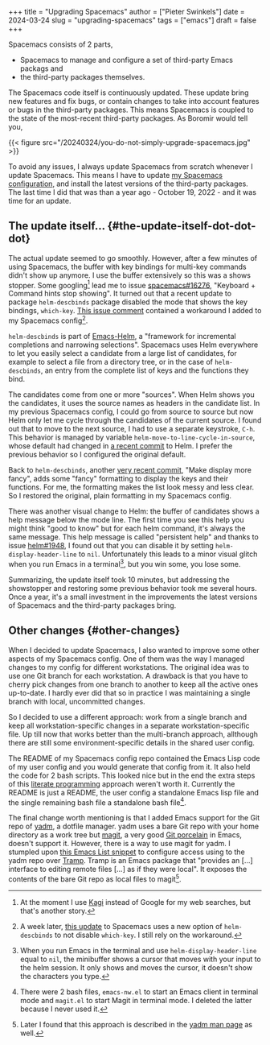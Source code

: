 +++
title = "Upgrading Spacemacs"
author = ["Pieter Swinkels"]
date = 2024-03-24
slug = "upgrading-spacemacs"
tags = ["emacs"]
draft = false
+++

Spacemacs consists of 2 parts,

-   Spacemacs to manage and configure a set of third-party Emacs packags and
-   the third-party packages themselves.

The Spacemacs code itself is continuously updated. These update bring new
features and fix bugs, or contain changes to take into account features or bugs
in the third-party packages. This means Spacemacs is coupled to the state of the
most-recent third-party packages. As Boromir would tell you,

{{< figure src="/20240324/you-do-not-simply-upgrade-spacemacs.jpg" >}}

To avoid any issues, I always update Spacemacs from scratch whenever I update
Spacemacs. This means I have to update [my Spacemacs configuration](https://github.com/swinkels/spacemacs-config), and install
the latest versions of the third-party packages. The last time I did that was
than a year ago - October 19, 2022 - and it was time for an update.


## The update itself... {#the-update-itself-dot-dot-dot}

The actual update seemed to go smoothly. However, after a few minutes of using
Spacemacs, the buffer with key bindings for multi-key commands didn't show up
anymore. I use the buffer extensively so this was a shows stopper. Some
googling[^fn:1] lead me to issue [spacemacs#16276](https://github.com/syl20bnr/spacemacs/issues/16276#issuecomment-1939865121), "Keyboard + Command hints stop
showing". It turned out that a recent update to package `helm-descbinds` package
disabled the mode that shows the key bindings, `which-key`. [This issue comment](https://github.com/syl20bnr/spacemacs/issues/16276#issuecomment-1939865121)
contained a workaround I added to my Spacemacs config[^fn:2].

`helm-descbinds` is part of [Emacs-Helm](https://github.com/emacs-helm/helm), a "framework for incremental completions
and narrowing selections". Spacemacs uses Helm everywhere to let you easily
select a candidate from a large list of candidates, for example to select a file
from a directory tree, or in the case of `helm-descbinds`, an entry from the
complete list of keys and the functions they bind.

The candidates come from one or more "sources". When Helm shows you the
candidates, it uses the source names as headers in the candidate list. In my
previous Spacemacs config, I could go from source to source but now Helm only
let me cycle through the candidates of the current source. I found out that to
move to the next source, I had to use a separate keystroke, `C-h`. This behavior
is managed by variable `helm-move-to-line-cycle-in-source`, whose default had
changed in [a recent commit](https://github.com/emacs-helm/helm/commit/a4380caef3a9e4b1e8d11458852ab67ba9b4cf58) to Helm. I prefer the previous behavior so I
configured the original default.

Back to `helm-descbinds`, another [very recent commit](https://github.com/emacs-helm/helm-descbinds/commit/889145babe3319418a699fffbf242d4f52414c5a), "Make display more fancy",
adds some "fancy" formatting to display the keys and their functions. For me,
the formatting makes the list look messy and less clear. So I restored the
original, plain formatting in my Spacemacs config.

There was another visual change to Helm: the buffer of candidates shows a help
message below the mode line. The first time you see this help you might think
"good to know" but for each helm command, it's always the same message. This
help message is called "persistent help" and thanks to issue [helm#1948](https://github.com/emacs-helm/helm/issues/1948), I found
out that you can disable it by setting `helm-display-header-line` to `nil`.
Unfortunately this leads to a minor visual glitch when you run Emacs in a
terminal[^fn:3], but you win some, you lose some.

Summarizing, the update itself took 10 minutes, but addressing the showstopper
and restoring some previous behavior took me several hours. Once a year, it's a
small investment in the improvements the latest versions of Spacemacs and the
third-party packages bring.


## Other changes {#other-changes}

When I decided to update Spacemacs, I also wanted to improve some other aspects
of my Spacemacs config. One of them was the way I managed changes to my config
for different workstations. The original idea was to use one Git branch for each
workstation. A drawback is that you have to cherry pick changes from one branch
to another to keep all the active ones up-to-date. I hardly ever did that so in
practice I was maintaining a single branch with local, uncommitted changes.

So I decided to use a different approach: work from a single branch and keep all
workstation-specific changes in a separate workstation-specific file. Up till
now that works better than the multi-branch approach, allthough there are still
some environment-specific details in the shared user config.

The README of my Spacemacs config repo contained the Emacs Lisp code of my user
config and you would generate that config from it. It also held the code for 2
bash scripts. This looked nice but in the end the extra steps of this [literate
programming](https://en.wikipedia.org/wiki/Literate_programming) approach weren't worth it. Currently the README is just a README,
the user config a standalone Emacs lisp file and the single remaining bash file
a standalone bash file[^fn:4].

The final change worth mentioning is that I added Emacs support for the Git repo
of [yadm](https://yadm.io/), a dotfile manager. yadm uses a bare Git repo with your home directory
as a work tree but [magit](https://en.wikipedia.org/wiki/Literate_programming), a very good [Git porcelain](https://stackoverflow.com/questions/6976473/what-does-the-term-porcelain-mean-in-git) in Emacs, doesn't support
it. However, there is a way to use magit for yadm. I stumpled upon [this Emacs
List snippet](https://philjackson.github.io/yadm/emacs/magit/2021/07/25/using-yadm-via-magit/) to configure access using to the yadm repo over [Tramp](https://www.gnu.org/software/tramp/). Tramp is
an Emacs package that "provides an [...] interface to editing remote files [...]
as if they were local". It exposes the contents of the bare Git repo as local
files to magit[^fn:5].

[^fn:1]: At the moment I use [Kagi](https://kagi.com/) instead of Google for my web searches, but
    that's another story.
[^fn:2]: A week later, [this update](https://github.com/syl20bnr/spacemacs/pull/16288) to Spacemacs uses a new option of
    `helm-descbinds` to not disable `which-key`. I still rely on the
    workaround.
[^fn:3]: When you run Emacs in the terminal and use `helm-display-header-line`
    equal to `nil`, the minibuffer shows a cursor that moves with your input
    to the helm session. It only shows and moves the cursor, it doesn't show
    the characters you type.
[^fn:4]: There were 2 bash files, `emacs-nw.el` to start an Emacs client in
    terminal mode and `magit.el` to start Magit in terminal mode. I deleted
    the latter because I never used it.
[^fn:5]: Later I found that this approach is described in the [yadm man page](https://github.com/TheLocehiliosan/yadm/blob/master/yadm.md) as
    well.
